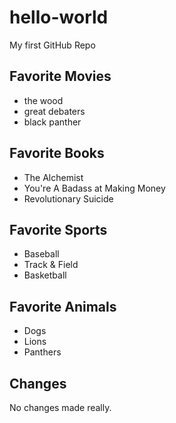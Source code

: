 # hello-world
My first GitHub Repo

## Favorite Movies

- the wood
- great debaters
- black panther

## Favorite Books

- The Alchemist
- You're A Badass at Making Money
- Revolutionary Suicide

## Favorite Sports

- Baseball
- Track & Field
- Basketball

## Favorite Animals

- Dogs
- Lions
- Panthers

## Changes

No changes made really.
<!-- Adding some comments for testing purposes to make sure I can commit and push to Git -->